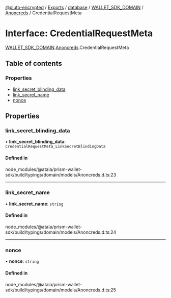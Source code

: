 [@pluto-encrypted](../README.md) / [Exports](../modules.md) / [database](../modules/database.md) / [WALLET\_SDK\_DOMAIN](../modules/database.WALLET_SDK_DOMAIN.md) / [Anoncreds](../modules/database.WALLET_SDK_DOMAIN.Anoncreds.md) / CredentialRequestMeta

# Interface: CredentialRequestMeta

[WALLET\_SDK\_DOMAIN](../modules/database.WALLET_SDK_DOMAIN.md).[Anoncreds](../modules/database.WALLET_SDK_DOMAIN.Anoncreds.md).CredentialRequestMeta

## Table of contents

### Properties

- [link\_secret\_blinding\_data](database.WALLET_SDK_DOMAIN.Anoncreds.CredentialRequestMeta.md#link_secret_blinding_data)
- [link\_secret\_name](database.WALLET_SDK_DOMAIN.Anoncreds.CredentialRequestMeta.md#link_secret_name)
- [nonce](database.WALLET_SDK_DOMAIN.Anoncreds.CredentialRequestMeta.md#nonce)

## Properties

### link\_secret\_blinding\_data

• **link\_secret\_blinding\_data**: `CredentialRequestMeta_LinkSecretBlindingData`

#### Defined in

node_modules/@atala/prism-wallet-sdk/build/typings/domain/models/Anoncreds.d.ts:23

___

### link\_secret\_name

• **link\_secret\_name**: `string`

#### Defined in

node_modules/@atala/prism-wallet-sdk/build/typings/domain/models/Anoncreds.d.ts:24

___

### nonce

• **nonce**: `string`

#### Defined in

node_modules/@atala/prism-wallet-sdk/build/typings/domain/models/Anoncreds.d.ts:25

